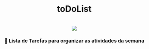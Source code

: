 <h1 align="center">toDoList</h1>
<h1 align="center">
  <img src="./assets/logo.jpg"></img>
</h1>
<h3 align="center">📄 Lista de Tarefas para organizar as atividades da semana</3>

